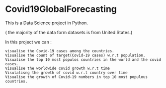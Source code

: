 # Covid19GlobalForecasting

This is a Data Science project in Python.

( the majority of the data form datasets is from United States.)

In this project we can :

    visualise the Covid-19 cases among the countries.
    Visualise the count of target(Covid-19 cases) w.r.t population.
    Visualise the top 10 most populos countries in the world and the covid cases.
    Visualise the worldwide covid growth w.r.t time
    Visulalisng the growth of covid w.r.t country over time
    Visualise the growth of Covid-19 numbers in top 10 most populous countries.

